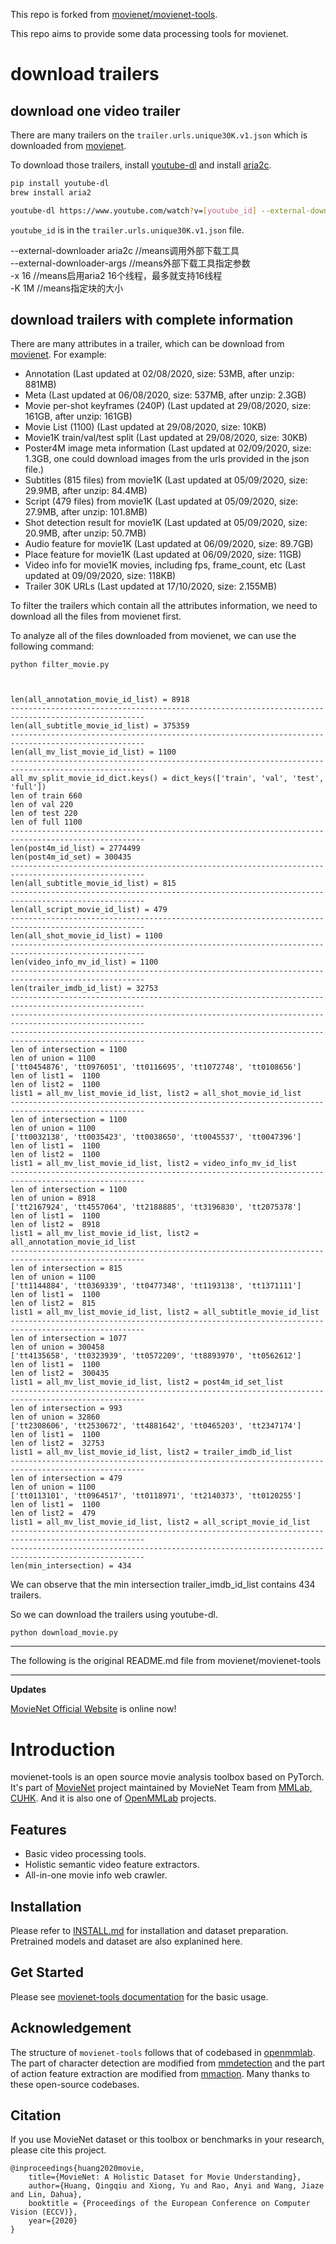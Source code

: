 This repo is forked from [movienet/movienet-tools](https://github.com/movienet/movienet-tools).

This repo aims to provide some data processing tools for movienet.

# download trailers
## download one video trailer

There are many trailers on the `trailer.urls.unique30K.v1.json` which is downloaded from [movienet](http://movienet.site/#).

To download those trailers, install [youtube-dl](https://youtube-dl.org/) and install [aria2c](https://github.com/aria2/aria2).

```bash
pip install youtube-dl
brew install aria2

youtube-dl https://www.youtube.com/watch?v=[youtube_id] --external-downloader aria2c --external-downloader-args "-x 16  -k 1M"
```
`youtube_id` is in the `trailer.urls.unique30K.v1.json` file.

--external-downloader aria2c //means调用外部下载工具  
--external-downloader-args //means外部下载工具指定参数  
-x 16 //means启用aria2 16个线程，最多就支持16线程  
-K 1M //means指定块的大小  


## download trailers with complete information

There are many attributes in a trailer, which can be download from [movienet](http://movienet.site/#).
For example:
- Annotation (Last updated at 02/08/2020, size: 53MB, after unzip: 881MB)
- Meta (Last updated at 06/08/2020, size: 537MB, after unzip: 2.3GB)
- Movie per-shot keyframes (240P) (Last updated at 29/08/2020, size: 161GB, after unzip: 161GB)
- Movie List (1100) (Last updated at 29/08/2020, size: 10KB) 
- Movie1K train/val/test split (Last updated at 29/08/2020, size: 30KB)
- Poster4M image meta information (Last updated at 02/09/2020, size: 1.3GB, one could download images from the urls provided in the json file.)
- Subtitles (815 files) from movie1K (Last updated at 05/09/2020, size: 29.9MB, after unzip: 84.4MB)
- Script (479 files) from movie1K (Last updated at 05/09/2020, size: 27.9MB, after unzip: 101.8MB)
- Shot detection result for movie1K (Last updated at 05/09/2020, size: 20.9MB, after unzip: 50.7MB)
- Audio feature for movie1K (Last updated at 06/09/2020, size: 89.7GB)
- Place feature for movie1K (Last updated at 06/09/2020, size: 11GB)
- Video info for movie1K movies, including fps, frame_count, etc (Last updated at 09/09/2020, size: 118KB)
- Trailer 30K URLs (Last updated at 17/10/2020, size: 2.155MB)  

To filter the trailers which contain all the attributes information, we need to download all the files from movienet first.

To analyze all of the files downloaded from movienet, we can use the following command:
 
```
python filter_movie.py



len(all_annotation_movie_id_list) = 8918
----------------------------------------------------------------------------------------------------
len(all_subtitle_movie_id_list) = 375359
----------------------------------------------------------------------------------------------------
len(all_mv_list_movie_id_list) = 1100
----------------------------------------------------------------------------------------------------
all_mv_split_movie_id_dict.keys() = dict_keys(['train', 'val', 'test', 'full'])
len of train 660
len of val 220
len of test 220
len of full 1100
----------------------------------------------------------------------------------------------------
len(post4m_id_list) = 2774499
len(post4m_id_set) = 300435
----------------------------------------------------------------------------------------------------
len(all_subtitle_movie_id_list) = 815
----------------------------------------------------------------------------------------------------
len(all_script_movie_id_list) = 479
----------------------------------------------------------------------------------------------------
len(all_shot_movie_id_list) = 1100
----------------------------------------------------------------------------------------------------
len(video_info_mv_id_list) = 1100
----------------------------------------------------------------------------------------------------
len(trailer_imdb_id_list) = 32753
----------------------------------------------------------------------------------------------------
----------------------------------------------------------------------------------------------------
----------------------------------------------------------------------------------------------------
len of intersection = 1100
len of union = 1100
['tt0454876', 'tt0976051', 'tt0116695', 'tt1072748', 'tt0108656']
len of list1 =  1100
len of list2 =  1100
list1 = all_mv_list_movie_id_list, list2 = all_shot_movie_id_list
----------------------------------------------------------------------------------------------------
len of intersection = 1100
len of union = 1100
['tt0032138', 'tt0035423', 'tt0038650', 'tt0045537', 'tt0047396']
len of list1 =  1100
len of list2 =  1100
list1 = all_mv_list_movie_id_list, list2 = video_info_mv_id_list
----------------------------------------------------------------------------------------------------
len of intersection = 1100
len of union = 8918
['tt2167924', 'tt4557064', 'tt2188885', 'tt3196830', 'tt2075378']
len of list1 =  1100
len of list2 =  8918
list1 = all_mv_list_movie_id_list, list2 = all_annotation_movie_id_list
----------------------------------------------------------------------------------------------------
len of intersection = 815
len of union = 1100
['tt1144884', 'tt0369339', 'tt0477348', 'tt1193138', 'tt1371111']
len of list1 =  1100
len of list2 =  815
list1 = all_mv_list_movie_id_list, list2 = all_subtitle_movie_id_list
----------------------------------------------------------------------------------------------------
len of intersection = 1077
len of union = 300458
['tt4135658', 'tt0323939', 'tt0572209', 'tt8893970', 'tt0562612']
len of list1 =  1100
len of list2 =  300435
list1 = all_mv_list_movie_id_list, list2 = post4m_id_set_list
----------------------------------------------------------------------------------------------------
len of intersection = 993
len of union = 32860
['tt2308606', 'tt2530672', 'tt4881642', 'tt0465203', 'tt2347174']
len of list1 =  1100
len of list2 =  32753
list1 = all_mv_list_movie_id_list, list2 = trailer_imdb_id_list
----------------------------------------------------------------------------------------------------
len of intersection = 479
len of union = 1100
['tt0113101', 'tt0964517', 'tt0118971', 'tt2140373', 'tt0120255']
len of list1 =  1100
len of list2 =  479
list1 = all_mv_list_movie_id_list, list2 = all_script_movie_id_list
----------------------------------------------------------------------------------------------------
----------------------------------------------------------------------------------------------------
len(min_intersection) = 434

```
We can observe that the min intersection trailer_imdb_id_list contains 434 trailers.

So we can download the trailers using youtube-dl.

```
python download_movie.py
```



------
The following is the original README.md file from movienet/movienet-tools


-------



**Updates**

[MovieNet Official Website](http://movienet.site/) is online now!

# Introduction
movienet-tools is an open source movie analysis toolbox based on PyTorch.
It's part of [MovieNet](http://movienet.site/) project maintained by MovieNet Team from [MMLab, CUHK](http://mmlab.ie.cuhk.edu.hk).
And it is also one of [OpenMMLab](https://open-mmlab.github.io/index.html) projects.

## Features
- Basic video processing tools.
- Holistic semantic video feature extractors.
- All-in-one movie info web crawler.

## Installation
Please refer to [INSTALL.md](docs/INSTALL.md) for installation and dataset preparation. Pretrained models and dataset are also explanined here.

## Get Started
Please see [movienet-tools documentation](http://docs.movienet.site/movie-toolbox/tools) for the basic usage.

## Acknowledgement
The structure of ``movienet-tools`` follows that of codebased in [openmmlab](https://github.com/open-mmlab).
The part of character detection are modified from [mmdetection](https://github.com/open-mmlab/mmdetection)
and the part of action feature extraction are modified from [mmaction](https://github.com/open-mmlab/mmaction).
Many thanks to these open-source codebases.

## Citation
If you use MovieNet dataset or this toolbox or benchmarks in your research, please cite this project.
```
@inproceedings{huang2020movie,
	title={MovieNet: A Holistic Dataset for Movie Understanding},
	author={Huang, Qingqiu and Xiong, Yu and Rao, Anyi and Wang, Jiaze and Lin, Dahua},
	booktitle = {Proceedings of the European Conference on Computer Vision (ECCV)}, 
	year={2020}
}
```
